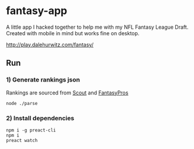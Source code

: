 # fantasy-app

A little app I hacked together to help me with my NFL Fantasy League Draft. Created with mobile in mind but works fine on desktop.

http://play.dalehurwitz.com/fantasy/

## Run

### 1) Generate rankings json

Rankings are sourced from [Scout](http://fftoolbox.scout.com/football/rankings/?pos=top) and [FantasyPros](https://www.fantasypros.com/nfl/rankings/half-point-ppr-cheatsheets.php)
```
node ./parse
```


### 2) Install dependencies
```
npm i -g preact-cli
npm i
preact watch
```

